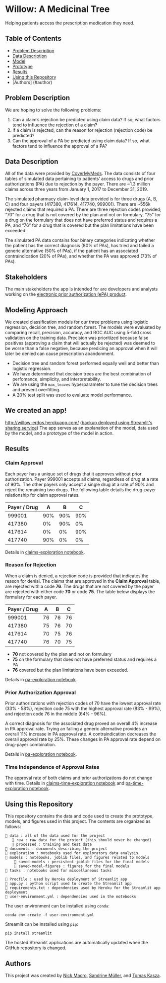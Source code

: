 # Willow: A Medicinal Tree
Helping patients access the prescription medication they need.


## Table of Contents
- [Problem Description](#problem)
- [Data Description](#data)
- [Model](#model)
- [Prototype](#tool)
- [Results](#result)
- [Using this Repository](#use)
- [Authors] (#author)


## Problem Description <a name="problem"></a>
We are hoping to solve the following problems:
1. Can a claim’s rejection be predicted using claim data? If so, what factors tend to influence the rejection of a claim?
2. If a claim is rejected, can the reason for rejection (rejection code) be predicted?
3. Can the approval of a PA be predicted using claim data? If so, what factors tend to influence the approval of a PA?


## Data Description <a name="data"></a>
All of the data were provided by [CoverMyMeds](https://www.covermymeds.com/main/). The data consists of four tables of simulated data pertaining to patients’ access to drugs and prior authorizations (PA) due to rejection by the payer. There are ~1.3 million claims across three years from January 1, 2017 to December 31, 2019. 

The simulated pharmacy claim-level data provided is for three drugs (A, B, C) and four payers (417380, 417614, 417740, 999001). There are ~556k rejected claims that required a PA. There are three rejection codes provided; “70” for a drug that is not covered by the plan and not on formulary, “75" for a drug on the formulary that does not have preferred status and requires a PA, and “76” for a drug that is covered but the plan limitations have been exceeded. 

The simulated PA data contains four binary categories indicating whether the patient has the correct diagnosis (80% of PAs), has tried and failed a generic alternative (50% of PAs), if the patient has an associated contraindication (20% of PAs), and whether the PA was approved (73% of PAs).


## Stakeholders
The main stakeholders the app is intended for are developers and analysts working on the [electronic prior authorization (ePA) product](https://www.covermymeds.com/main/solutions/payer/epa/).


## Modeling Approach <a name="model"></a>
We created classification models for our three problems using logistic regression, decision tree, and random forest.
The models were evaluated by comparing recall, precision, accuracy, and ROC AUC using 5-fold cross validation on the training data. Precision was prioritized because false positives (approving a claim that will actually be rejected) was deemed to be worse than a false negative, because predicing an approval when it will later be denied can cause prescription abandonment.
- Decision tree and random forest performed equally well and better than logistic regression.
- We have determined that decision trees are the best combination of perfomance, simplicity, and interpretability.
- We are using the `max_leaves` hyperparameter to tune the decision trees and prevent overfitting.
- A 20% test split was used to evaluate model performance.

## We created an app! <a name="tool"></a>
http://willow-erdos.herokuapp.com/ ([backup deployed using Streamlit's sharing service](https://share.streamlit.io/nickmacro/erdos-covermymeds-project/main/app.py)) The app serves as an explanation of the model, data used by the model, and a prototype of the model in action.

## Results <a name="result"></a>
### Claim Approval
Each payer has a unique set of drugs that it approves without prior authorization. Payer 999001 accepts all claims, regardless of drug at a rate of 90%. The other payers only accept a single drug at a rate of 90% and reject the remaining two drugs. The following table details the drug-payer relationship for claim approval rates. 

|Payer / Drug | A | B | C |
| - | - | - | - |
|999001|90%|90%|90%|
|417380|0%|90%|0%|
|417614|0%|0%|90%|
|417740|90%|0%|0%|

Details in [claims-exploration notebook](https://github.com/NickMacro/erdos-covermymeds-project/blob/5126ecdd9928a10eb70394cf14a67c160cd3f612/exploration/2021-05-14_nm_claims-exploration.ipynb).

### Reason for Rejection
When a claim is denied, a rejection code is provided that indicates the reason for denial. The claims that are approved in the **Claim Approval** table, are rejected with a code **76**. The drugs that are not covered by the payer are rejected with either code **70** or code **75**. The table below displays the formulary for each payer.

|Payer / Drug | A | B | C |
| - | - | - | - |
|999001|76|76|76|
|417380|75|76|70|
|417614|70|75|76|
|417740|76|70|75|

- **70** not covered by the plan and not on formulary
- **75** on the formulary that does not have preferred status and requires a PA
- **76** covered but the plan limitations have been exceeded. 

Details in [pa-exploration notebook](https://github.com/NickMacro/erdos-covermymeds-project/blob/5126ecdd9928a10eb70394cf14a67c160cd3f612/exploration/2021-05-12_nm_pa-exploration.ipynb).

### Prior Authorization Approval
Prior authorizations with rejection codes of 70 have the lowest approval rate (33% - 58%), rejection code 75 with the highest approval rate (83% - 99%), and rejection code 76 in the middle (64% - 96%).

A correct diagnosis for the associated drug proved an overall 4% increase in PA approval rate. Trying an failing a generic alternative provides an overall 11% increase in PA approval rate. A contraindication decreases the overall approval rate by 25%. These changes in PA approval rate depend on drug-payer combination.

Details in [pa-exploration notebook](https://github.com/NickMacro/erdos-covermymeds-project/blob/5126ecdd9928a10eb70394cf14a67c160cd3f612/exploration/2021-05-12_nm_pa-exploration.ipynb).

### Time Independence of Approval Rates
The approval rate of both claims and prior authorizations do not change with time. Details in [claims-time-exploration notebook](https://github.com/NickMacro/erdos-covermymeds-project/blob/5126ecdd9928a10eb70394cf14a67c160cd3f612/exploration/2021-05-14_nm_claims-time-exploration.ipynb) and [pa-time-exploration notebook](https://github.com/NickMacro/erdos-covermymeds-project/blob/5126ecdd9928a10eb70394cf14a67c160cd3f612/exploration/2021-05-14_nm_pa-time-exploration.ipynb).

## Using this Repository <a name="use"></a>
This repository contains the data and code used to create the prototype, models, and figures used in this project. The contents are organized as follows:
```
📁 data : all of the data used for the project
   📁 raw : raw data for the project (this should never be changed)
   📁 processed : training and test data
📁 documents : documents describing the project
📁 exploration : notebooks used for exploratory data analysis
📁 models : notebooks, joblib files, and figures related to models
    📁 saved-models : persistent joblib files for the final models
    📁 saved-model-figures : figures for the final models
📁 tasks : notebooks used for miscellaneous tasks

📄 Procfile : used by Heroku deployment of Streamlit app
📄 app.py : python script used to create the Streamlit app
📄 requirements.txt : dependencies used by Heroku for the Streamlit app deployment
📄 user-environment.yml : dependencies used in the notebooks
```

The user environment can be installed using `conda`:

`conda env create -f user-environment.yml`

Streamlit can be installed using `pip`:

`pip install streamlit`

The hosted Streamlit applications are automatically updated when the GitHub repository is changed.

## Authors
This project was created by [Nick Macro](https://www.linkedin.com/in/nickmacro/), [Sandrine Müller](https://www.linkedin.com/in/sandrinermuller/), and [Tomas Kasza](https://www.linkedin.com/in/tomas-kasza/).
